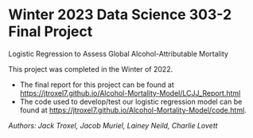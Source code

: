 # Winter 2023 Data Science 303-2 Final Project
Logistic Regression to Assess Global Alcohol-Attributable Mortality

This project was completed in the Winter of 2022. 

* The final report for this project can be found at https://jtroxel7.github.io/Alcohol-Mortality-Model/LCJJ_Report.html 
* The code used to develop/test our logistic regression model can be found at https://jtroxel7.github.io/Alcohol-Mortality-Model/code.html.

*Authors: Jack Troxel, Jacob Muriel, Lainey Neild, Charlie Lovett*
